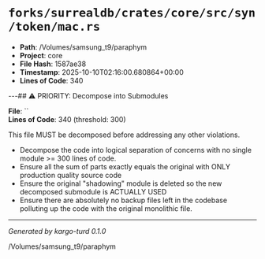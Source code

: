 # `forks/surrealdb/crates/core/src/syn/token/mac.rs`

- **Path**: /Volumes/samsung_t9/paraphym
- **Project**: core
- **File Hash**: 1587ae38  
- **Timestamp**: 2025-10-10T02:16:00.680864+00:00  
- **Lines of Code**: 340

---## ⚠️ PRIORITY: Decompose into Submodules

**File**: ``  
**Lines of Code**: 340 (threshold: 300)

This file MUST be decomposed before addressing any other violations.

- Decompose the code into logical separation of concerns with no single module >= 300 lines of code. 
- Ensure all the sum of parts exactly equals the original with ONLY production quality source code
- Ensure the original "shadowing" module is deleted so the new decomposed submodule is ACTUALLY USED
- Ensure there are absolutely no backup files left in the codebase polluting up the code with the original monolithic file.

------

*Generated by kargo-turd 0.1.0*

/Volumes/samsung_t9/paraphym